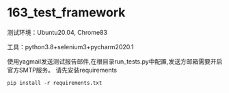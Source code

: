 # 163_test_framework
测试环境：Ubuntu20.04, Chrome83

工具：python3.8+selenium3+pycharm2020.1

使用yagmail发送测试报告邮件,在根目录run_tests.py中配置,发送方邮箱需要开启官方SMTP服务。
请先安装requirements

`pip install -r requirements.txt`